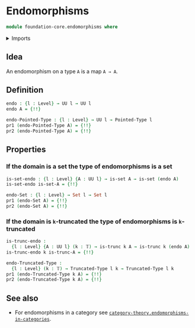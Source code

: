 # Endomorphisms

```agda
module foundation-core.endomorphisms where
```

<details><summary>Imports</summary>

```agda
open import foundation.dependent-pair-types
open import foundation.sets
open import foundation.universe-levels

open import foundation-core.function-types
open import foundation-core.truncated-types
open import foundation-core.truncation-levels

open import structured-types.pointed-types
```

</details>

## Idea

An endomorphism on a type `A` is a map `A → A`.

## Definition

```agda
endo : {l : Level} → UU l → UU l
endo A = {!!}

endo-Pointed-Type : {l : Level} → UU l → Pointed-Type l
pr1 (endo-Pointed-Type A) = {!!}
pr2 (endo-Pointed-Type A) = {!!}
```

## Properties

### If the domain is a set the type of endomorphisms is a set

```agda
is-set-endo : {l : Level} {A : UU l} → is-set A → is-set (endo A)
is-set-endo is-set-A = {!!}

endo-Set : {l : Level} → Set l → Set l
pr1 (endo-Set A) = {!!}
pr2 (endo-Set A) = {!!}
```

### If the domain is `k`-truncated the type of endomorphisms is `k`-truncated

```agda
is-trunc-endo :
  {l : Level} {A : UU l} (k : 𝕋) → is-trunc k A → is-trunc k (endo A)
is-trunc-endo k is-trunc-A = {!!}

endo-Truncated-Type :
  {l : Level} (k : 𝕋) → Truncated-Type l k → Truncated-Type l k
pr1 (endo-Truncated-Type k A) = {!!}
pr2 (endo-Truncated-Type k A) = {!!}
```

## See also

- For endomorphisms in a category see
  [`category-theory.endomorphisms-in-categories`](category-theory.endomorphisms-in-categories.md).
